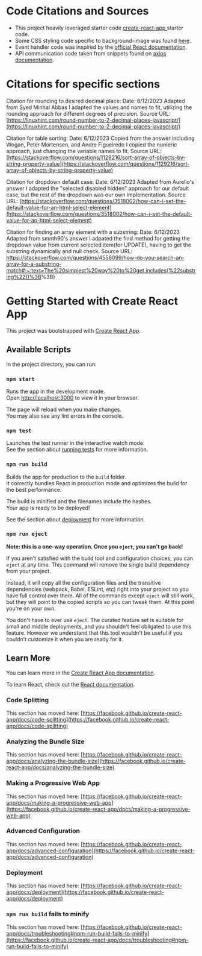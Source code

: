 # Code Citations and Sources

- This project heavily leveraged starter code [create-react-app ](https://github.com/facebook/create-react-app) starter code.
- Some CSS styling code specific to background-image was found [here](https://stackoverflow.com/a/41663193/1914609).
- Event handler code was inspired by the [official React documentation](https://react.dev/learn/responding-to-events).
- API communication code taken from snippets found on [axios documentation](https://axios-http.com/docs/api_intro).

# Citations for specific sections

Citation for rounding to desired decimal place:
Date: 6/12/2023
Adapted from Syed Minhal Abbas
I adapted the values and names to fit, utilizing the rounding approach for different degrees of precision.
Source URL: [https://linuxhint.com/round-number-to-2-decimal-places-javascript/](https://linuxhint.com/round-number-to-2-decimal-places-javascript/)

Citation for table sorting:
Date: 6/12/2023
Copied from the answer including Wogan, Peter Mortensen, and Andre Figueiredo
I copied the numeric approach, just changing the variable names to fit.
Source URL: [https://stackoverflow.com/questions/1129216/sort-array-of-objects-by-string-property-value](https://stackoverflow.com/questions/1129216/sort-array-of-objects-by-string-property-value)

Citation for dropdown default case:
Date: 6/12/2023
Adapted from Aurelio's answer
I adapted the "selected disabled hidden" approach for our default case, but the rest of the dropdown was our own implementation.
Source URL: [https://stackoverflow.com/questions/3518002/how-can-i-set-the-default-value-for-an-html-select-element](https://stackoverflow.com/questions/3518002/how-can-i-set-the-default-value-for-an-html-select-element)

Citation for finding an array element with a substring:
Date: 6/12/2023
Adapted from smnth90's answer
I adpated the find method for getting the dropdown value from current selected item(for UPDATE), having to get the substring dynamically and null check.
Source URL: [https://stackoverflow.com/questions/4556099/how-do-you-search-an-array-for-a-substring-match#:~:text=The%20simplest%20way%20to%20get,includes(%22substring%22))%3B](https://stackoverflow.com/questions/4556099/how-do-you-search-an-array-for-a-substring-match#:~:text=The%20simplest%20way%20to%20get,includes(%22substring%22))%3B)

# Getting Started with Create React App

This project was bootstrapped with [Create React App](https://github.com/facebook/create-react-app).

## Available Scripts

In the project directory, you can run:

### `npm start`

Runs the app in the development mode.\
Open [http://localhost:3000](http://localhost:3000) to view it in your browser.

The page will reload when you make changes.\
You may also see any lint errors in the console.

### `npm test`

Launches the test runner in the interactive watch mode.\
See the section about [running tests](https://facebook.github.io/create-react-app/docs/running-tests) for more information.

### `npm run build`

Builds the app for production to the `build` folder.\
It correctly bundles React in production mode and optimizes the build for the best performance.

The build is minified and the filenames include the hashes.\
Your app is ready to be deployed!

See the section about [deployment](https://facebook.github.io/create-react-app/docs/deployment) for more information.

### `npm run eject`

**Note: this is a one-way operation. Once you `eject`, you can't go back!**

If you aren't satisfied with the build tool and configuration choices, you can `eject` at any time. This command will remove the single build dependency from your project.

Instead, it will copy all the configuration files and the transitive dependencies (webpack, Babel, ESLint, etc) right into your project so you have full control over them. All of the commands except `eject` will still work, but they will point to the copied scripts so you can tweak them. At this point you're on your own.

You don't have to ever use `eject`. The curated feature set is suitable for small and middle deployments, and you shouldn't feel obligated to use this feature. However we understand that this tool wouldn't be useful if you couldn't customize it when you are ready for it.

## Learn More

You can learn more in the [Create React App documentation](https://facebook.github.io/create-react-app/docs/getting-started).

To learn React, check out the [React documentation](https://reactjs.org/).

### Code Splitting

This section has moved here: [https://facebook.github.io/create-react-app/docs/code-splitting](https://facebook.github.io/create-react-app/docs/code-splitting)

### Analyzing the Bundle Size

This section has moved here: [https://facebook.github.io/create-react-app/docs/analyzing-the-bundle-size](https://facebook.github.io/create-react-app/docs/analyzing-the-bundle-size)

### Making a Progressive Web App

This section has moved here: [https://facebook.github.io/create-react-app/docs/making-a-progressive-web-app](https://facebook.github.io/create-react-app/docs/making-a-progressive-web-app)

### Advanced Configuration

This section has moved here: [https://facebook.github.io/create-react-app/docs/advanced-configuration](https://facebook.github.io/create-react-app/docs/advanced-configuration)

### Deployment

This section has moved here: [https://facebook.github.io/create-react-app/docs/deployment](https://facebook.github.io/create-react-app/docs/deployment)

### `npm run build` fails to minify

This section has moved here: [https://facebook.github.io/create-react-app/docs/troubleshooting#npm-run-build-fails-to-minify](https://facebook.github.io/create-react-app/docs/troubleshooting#npm-run-build-fails-to-minify)